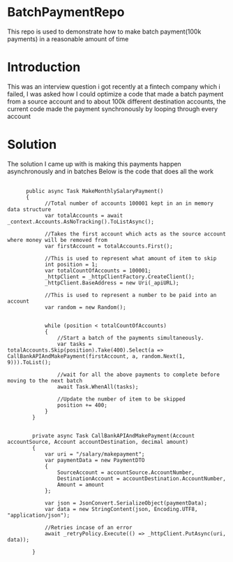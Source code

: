 # BatchPaymentRepo
This repo is used to demonstrate how to make batch payment(100k payments) in a reasonable amount of time 

# Introduction
This was an interview question i got recently at a fintech company which i failed, I was asked how I could optimize a code that made a batch payment from a source account and to about 100k different destination accounts, the current code made the payment synchronously by looping through every account

# Solution
The solution I came up with is making this payments happen asynchronously and in batches
Below is the code that does all the work
<pre>
  <code>
      public async Task MakeMonthlySalaryPayment()
      {
            //Total number of accounts 100001 kept in an in memory data structure
            var totalAccounts = await _context.Accounts.AsNoTracking().ToListAsync();

            //Takes the first account which acts as the source account where money will be removed from
            var firstAccount = totalAccounts.First();

            //This is used to represent what amount of item to skip
            int position = 1;
            var totalCountOfAccounts = 100001;
            _httpClient = _httpClientFactory.CreateClient();
            _httpClient.BaseAddress = new Uri(_apiURL);

            //This is used to represent a number to be paid into an account
            var random = new Random();
            
            
            while (position < totalCountOfAccounts)
            {
                //Start a batch of the payments simultaneously. 
                var tasks = totalAccounts.Skip(position).Take(400).Select(a => CallBankAPIAndMakePayment(firstAccount, a, random.Next(1, 9))).ToList();
                
                //wait for all the above payments to complete before moving to the next batch
                await Task.WhenAll(tasks);
                
                //Update the number of item to be skipped
                position += 400;
            }
        }


        private async Task CallBankAPIAndMakePayment(Account accountSource, Account accountDestination, decimal amount)
        {
            var uri = "/salary/makepayment";
            var paymentData = new PaymentDTO 
            { 
                SourceAccount = accountSource.AccountNumber,
                DestinationAccount = accountDestination.AccountNumber,
                Amount = amount
            };

            var json = JsonConvert.SerializeObject(paymentData);
            var data = new StringContent(json, Encoding.UTF8, "application/json");

            //Retries incase of an error
            await _retryPolicy.Execute(() => _httpClient.PutAsync(uri, data));

        }
  </code>
</pre>
